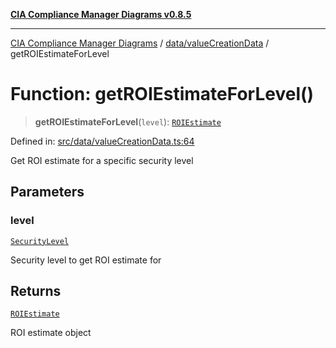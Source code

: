 [**CIA Compliance Manager Diagrams v0.8.5**](../../../README.md)

***

[CIA Compliance Manager Diagrams](../../../modules.md) / [data/valueCreationData](../README.md) / getROIEstimateForLevel

# Function: getROIEstimateForLevel()

> **getROIEstimateForLevel**(`level`): [`ROIEstimate`](../../../types/cia-services/interfaces/ROIEstimate.md)

Defined in: [src/data/valueCreationData.ts:64](https://github.com/Hack23/cia-compliance-manager/blob/3ae0301247f765ba03c8c0fe645db4718bb8af76/src/data/valueCreationData.ts#L64)

Get ROI estimate for a specific security level

## Parameters

### level

[`SecurityLevel`](../../../types/cia/type-aliases/SecurityLevel.md)

Security level to get ROI estimate for

## Returns

[`ROIEstimate`](../../../types/cia-services/interfaces/ROIEstimate.md)

ROI estimate object
